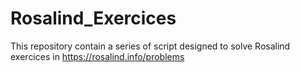 # Rosalind_Exercices
This repository contain a series of script designed to solve Rosalind exercices in https://rosalind.info/problems
